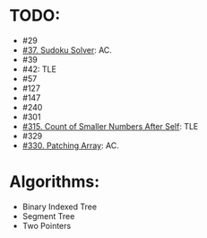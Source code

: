 # TODO:
* \#29
* [\#37. Sudoku Solver](https://leetcode.com/problems/sudoku-solver/): AC.
* \#39
* \#42: TLE
* \#57
* \#127
* \#147
* \#240
* \#301
* [\#315. Count of Smaller Numbers After Self](https://leetcode.com/problems/count-of-smaller-numbers-after-self/): TLE
* \#329
* [\#330. Patching Array](https://leetcode.com/problems/patching-array/): AC.

# Algorithms:
* Binary Indexed Tree
* Segment Tree
* Two Pointers